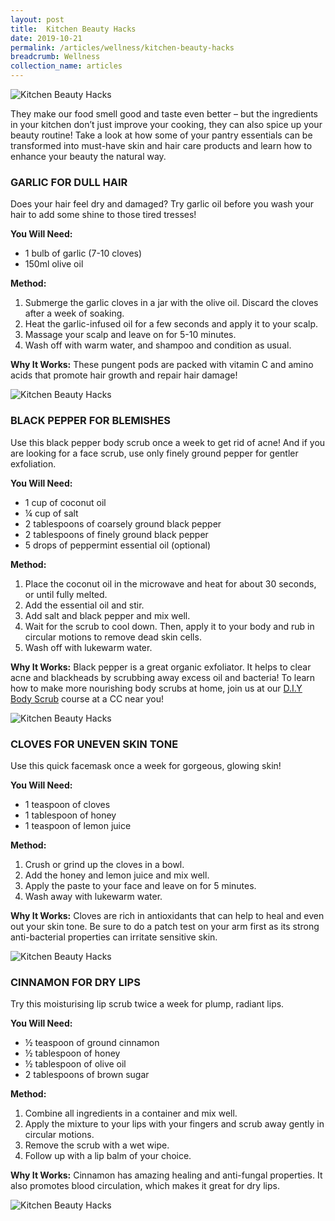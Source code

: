 ```yaml
---
layout: post
title:  Kitchen Beauty Hacks
date: 2019-10-21
permalink: /articles/wellness/kitchen-beauty-hacks
breadcrumb: Wellness
collection_name: articles
---
```

![Kitchen Beauty Hacks](/images/content-articles/wellness/kitchen-beauty-hacks-img1.jpg)

They make our food smell good and taste even better – but the ingredients in your kitchen don’t just improve your cooking, they can also spice up your beauty routine! Take a look at how some of your pantry essentials can be transformed into must-have skin and hair care products and learn how to enhance your beauty the natural way. 

### GARLIC FOR DULL HAIR
Does your hair feel dry and damaged? Try garlic oil before you wash your hair to add some shine to those tired tresses! 

**You Will Need:**
- 1 bulb of garlic (7-10 cloves)
- 150ml olive oil

**Method:**
1. Submerge the garlic cloves in a jar with the olive oil. Discard the cloves after a week of soaking.
2. Heat the garlic-infused oil for a few seconds and apply it to your scalp.
3. Massage your scalp and leave on for 5-10 minutes.
4. Wash off with warm water, and shampoo and condition as usual.

**Why It Works:**
These pungent pods are packed with vitamin C and amino acids that promote hair growth and repair hair damage! 

![Kitchen Beauty Hacks](/images/content-articles/wellness/kitchen-beauty-hacks-img2.jpg)


### BLACK PEPPER FOR BLEMISHES
Use this black pepper body scrub once a week to get rid of acne! And if you are looking for a face scrub, use only finely ground pepper for gentler exfoliation.

**You Will Need:**
- 1 cup of coconut oil
- ¼ cup of salt
- 2 tablespoons of coarsely ground black pepper
- 2 tablespoons of finely ground black pepper
- 5 drops of peppermint essential oil (optional)

**Method:**
1. Place the coconut oil in the microwave and heat for about 30 seconds, or until fully melted.
2. Add the essential oil and stir.
3. Add salt and black pepper and mix well.  
4. Wait for the scrub to cool down. Then, apply it to your body and rub in circular motions to remove dead skin cells. 
5. Wash off with lukewarm water.

**Why It Works:**
Black pepper is a great organic exfoliator. It helps to clear acne and blackheads by scrubbing away excess oil and bacteria! To learn how to make more nourishing body scrubs at home, join us at our [D.I.Y Body Scrub](../../course-directory/health-and-wellness/#diy-body-scrub) course at a CC near you!

![Kitchen Beauty Hacks](/images/content-articles/wellness/kitchen-beauty-hacks-img3.jpg)


### CLOVES FOR UNEVEN SKIN TONE
Use this quick facemask once a week for gorgeous, glowing skin!

**You Will Need:**
- 1 teaspoon of cloves 
- 1 tablespoon of honey
- 1 teaspoon of lemon juice

**Method:**
1. Crush or grind up the cloves in a bowl.
2. Add the honey and lemon juice and mix well.
3. Apply the paste to your face and leave on for 5 minutes.
4. Wash away with lukewarm water.

**Why It Works:**
Cloves are rich in antioxidants that can help to heal and even out your skin tone. Be sure to do a patch test on your arm first as its strong anti-bacterial properties can irritate sensitive skin. 

![Kitchen Beauty Hacks](/images/content-articles/wellness/kitchen-beauty-hacks-img4.jpg)


### CINNAMON FOR DRY LIPS
Try this moisturising lip scrub twice a week for plump, radiant lips. 

**You Will Need:**
- ½ teaspoon of ground cinnamon 
- ½ tablespoon of honey
- ½ tablespoon of olive oil
- 2 tablespoons of brown sugar

**Method:**
1. Combine all ingredients in a container and mix well.
2. Apply the mixture to your lips with your fingers and scrub away gently in circular motions.
3. Remove the scrub with a wet wipe.
4. Follow up with a lip balm of your choice.

**Why It Works:**
Cinnamon has amazing healing and anti-fungal properties. It also promotes blood circulation, which makes it great for dry lips.

![Kitchen Beauty Hacks](/images/content-articles/wellness/kitchen-beauty-hacks-img5.jpg)
